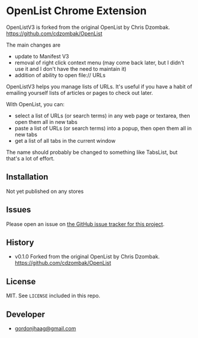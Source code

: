 # OpenList Chrome Extension

OpenListV3 is forked from the original OpenList by Chris Dzombak. https://github.com/cdzombak/OpenList

The main changes are
 - update to Manifest V3
 - removal of right click context menu (may come back later, but I didn't use it and I don't have the need to maintain it)
 - addition of ability to open file:// URLs

OpenListV3 helps you manage lists of URLs. It's useful if you have a habit of emailing yourself lists of articles or pages to check out later.

With OpenList, you can:

* select a list of URLs (or search terms) in any web page or textarea, then open them all in new tabs
* paste a list of URLs (or search terms) into a popup, then open them all in new tabs
* get a list of all tabs in the current window

The name should probably be changed to something like TabsList, but that's a lot of effort.

## Installation

Not yet published on any stores

## Issues

Please open an issue on [the GitHub issue tracker for this project](https://github.com/gordonjhaag/OpenListV3/pulls).

## History

* v0.1.0 Forked from the original OpenList by Chris Dzombak. https://github.com/cdzombak/OpenList

## License

MIT. See `LICENSE` included in this repo.

## Developer

* gordonjhaag@gmail.com     
